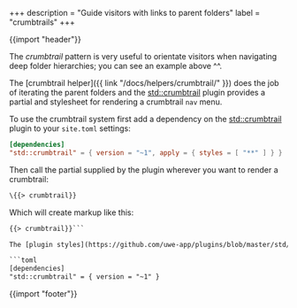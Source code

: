 +++
description = "Guide visitors with links to parent folders"
label = "crumbtrails"
+++

{{import "header"}}

The *crumbtrail* pattern is very useful to orientate visitors when navigating deep folder hierarchies; you can see an example above ^^.

The [crumbtrail helper]({{ link "/docs/helpers/crumbtrail/" }}) does the job of iterating the parent folders and the [std::crumbtrail][] plugin provides a partial and stylesheet for rendering a crumbtrail `nav` menu.

To use the crumbtrail system first add a dependency on the [std::crumbtrail][] plugin to your `site.toml` settings:

```toml
[dependencies]
"std::crumbtrail" = { version = "~1", apply = { styles = [ "**" ] } }
```

Then call the partial supplied by the plugin wherever you want to render a crumbtrail:

```handlebars
\{{> crumbtrail}}
```

Which will create markup like this:

```html
{{> crumbtrail}}```

The [plugin styles](https://github.com/uwe-app/plugins/blob/master/std/crumbtrail/styles/crumbtrail.css) are trivial so you may prefer to copy them into your stylesheet. If you do that change the dependency so you do not apply the plugin styles; it should look like this:

```toml
[dependencies]
"std::crumbtrail" = { version = "~1" }
```

{{import "footer"}}

[std::crumbtrail]: https://github.com/uwe-app/plugins/tree/master/std/crumbtrail
